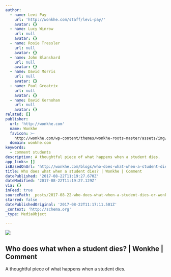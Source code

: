 ```yaml
---
author:
  - name: Levi Pay
    url: 'http://wonkhe.com/staff/levi-pay/'
    avatar: {}
  - name: Lucy Winrow
    url: null
    avatar: {}
  - name: Rosie Tressler
    url: null
    avatar: {}
  - name: John Blanshard
    url: null
    avatar: {}
  - name: David Morris
    url: null
    avatar: {}
  - name: Paul Greatrix
    url: null
    avatar: {}
  - name: David Kernohan
    url: null
    avatar: {}
related: []
publisher:
  url: 'http://wonkhe.com'
  name: Wonkhe
  favicon: >-
    http://wonkhe.com/wp-content/themes/wonkhe-roots-master/assets/img/icons/favicon.ico
  domain: wonkhe.com
keywords:
  - comment students
description: A thoughtful piece of what happens when a student dies.
app_links: []
isBasedOnUrl: 'http://wonkhe.com/blogs/who-does-what-when-a-student-dies/'
title: Who does what when a student dies? | Wonkhe | Comment
datePublished: '2017-08-22T11:19:27.670Z'
dateModified: '2017-08-22T11:19:27.129Z'
via: {}
inFeed: true
sourcePath: _posts/2017-08-22-who-does-what-when-a-student-dies-or-wonkhe-or-comment.md
starred: false
datePublishedOriginal: '2017-08-22T11:17:11.501Z'
_context: 'http://schema.org'
_type: MediaObject

---
```

<article style=""><img src="https://imgflo.herokuapp.com/graph/2b2431f8e7ba7b0/df5f591656ad2786c164a5956292d9ad/noop.jpg?input=http%3A%2F%2Fwonkhe.com%2Fwp-content%2Fuploads%2F2017%2F08%2Fwonkhe-student-death-1291225_1920.jpg" /><h1>Who does what when a student dies? | Wonkhe | Comment</h1><p>A thoughtful piece of what happens when a student dies.</p></article>
